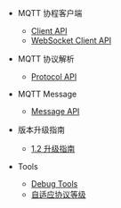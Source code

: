 - MQTT 协程客户端
  - [Client API](zh-cn/client)
  - [WebSocket Client API](zh-cn/websocket)

- MQTT 协议解析
  - [Protocol API](zh-cn/protocol)

- MQTT Message
  - [Message API](zh-cn/message)

- 版本升级指南
  - [1.2 升级指南](zh-cn/upgrade/1.2)

- Tools
  - [Debug Tools](zh-cn/debug)
  - [自适应协议等级](zh-cn/level)
